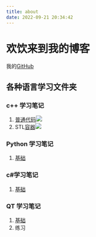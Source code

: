```yaml
---
title: about
date: 2022-09-21 20:34:42
---
```

# 欢饮来到我的博客

我的[GitHub](https://github.com/yuri2078) 

## 各种语言学习文件夹

### c++ 学习笔记

1. [普通代码](https://github.com/yuri2078/yuri/tree/main/c%2B%2B/learn/all-learn)![](/home/yuri/Pictures/截图/20220923_193355.png)
2. STL[容器](https://github.com/yuri2078/yuri/tree/main/c%2B%2B/learn/STL)![](/home/yuri/Pictures/截图/20220923_193444.png)

### Python 学习笔记

1. [基础](https://github.com/yuri2078/yuri/tree/main/python/learn)

### c#学习笔记

1. [基础](https://github.com/yuri2078/yuri/tree/main/c%23/learn)

### QT 学习笔记

1. [基础](https://github.com/yuri2078/yuri/tree/main/QTproject)
2. 练习
